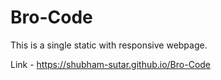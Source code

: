 # Bro-Code
This is a single static with responsive webpage.

Link - https://shubham-sutar.github.io/Bro-Code
